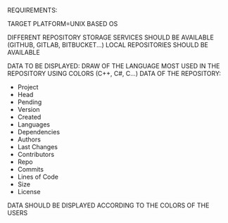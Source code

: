 REQUIREMENTS:

TARGET PLATFORM=UNIX BASED OS

DIFFERENT REPOSITORY STORAGE SERVICES SHOULD BE AVAILABLE (GITHUB, GITLAB, BITBUCKET...)
LOCAL REPOSITORIES SHOULD BE AVAILABLE 

DATA TO BE DISPLAYED:
DRAW OF THE LANGUAGE MOST USED IN THE REPOSITORY USING COLORS (C++, C#, C...)
DATA OF THE REPOSITORY:
- Project
- Head
- Pending
- Version
- Created
- Languages
- Dependencies
- Authors
- Last Changes
- Contributors
- Repo
- Commits
- Lines of Code
- Size
- License

DATA SHOULD BE DISPLAYED ACCORDING TO THE COLORS OF THE USERS

